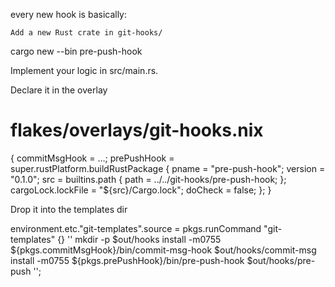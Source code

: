 every new hook is basically:

    Add a new Rust crate in git-hooks/

cargo new --bin pre-push-hook

Implement your logic in src/main.rs.

Declare it in the overlay

# flakes/overlays/git-hooks.nix
{
  commitMsgHook = …;
  prePushHook   = super.rustPlatform.buildRustPackage {
    pname   = "pre-push-hook";
    version = "0.1.0";
    src     = builtins.path { path = ../../git-hooks/pre-push-hook; };
    cargoLock.lockFile = "${src}/Cargo.lock";
    doCheck = false;
  };
}

Drop it into the templates dir

environment.etc."git-templates".source = pkgs.runCommand "git-templates" {} ''
  mkdir -p $out/hooks
  install -m0755 ${pkgs.commitMsgHook}/bin/commit-msg-hook $out/hooks/commit-msg
  install -m0755 ${pkgs.prePushHook}/bin/pre-push-hook     $out/hooks/pre-push
'';
